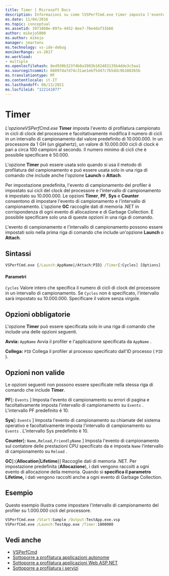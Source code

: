 ```yaml
---
title: Timer | Microsoft Docs
description: Informazioni su come lVSPerfCmd.exe timer imposta l'evento di profilatura campionato sui cicli di clock del processore.
ms.date: 11/04/2016
ms.topic: conceptual
ms.assetid: 1971868e-89fa-4452-8ee7-76e4daf31b66
author: mikejo5000
ms.author: mikejo
manager: jmartens
ms.technology: vs-ide-debug
monikerRange: vs-2017
ms.workload:
- multiple
ms.openlocfilehash: 8ed930b323f4b0a3983b102483135b4dde3c5aa1
ms.sourcegitcommit: 68897da7d74c31ae1ebf5d47c7b5ddc9b108265b
ms.translationtype: MT
ms.contentlocale: it-IT
ms.lasthandoff: 08/13/2021
ms.locfileid: "122141077"
---
```

# <a name="timer"></a>Timer
*L'opzioneVSPerfCmd.exe* **Timer** imposta l'evento di profilatura campionato in cicli di clock del processore e facoltativamente modifica il numero di cicli in un intervallo di campionamento dal valore predefinito di 10.000.000. In un processore da 1 GH (un gigahertz), un valore di 10.000.000 cicli di clock è pari a circa 100 campioni al secondo. Il numero minimo di cicli che è possibile specificare è 50.000.

 L'opzione **Timer** può essere usata solo quando si usa il metodo di profilatura del campionamento e può essere usata solo in una riga di comando che include anche l'opzione **Launch** o **Attach**.

 Per impostazione predefinita, l'evento di campionamento del profiler è impostato sui cicli del clock del processore e l'intervallo di campionamento è impostato su 10.000.000. Le opzioni **Timer**, **PF**, **Sys** e **Counter** consentono di impostare l'evento di campionamento e l'intervallo di campionamento. L'opzione **GC** raccoglie dati di memoria .NET in corrispondenza di ogni evento di allocazione e di Garbage Collection. È possibile specificare solo una di queste opzioni in una riga di comando.

 L'evento di campionamento e l'intervallo di campionamento possono essere impostati solo nella prima riga di comando che include un'opzione **Launch** o **Attach**.

## <a name="syntax"></a>Sintassi

```cmd
VSPerfCmd.exe {/Launch:AppName|/Attach:PID} /Timer[:Cycles] [Options]
```

#### <a name="parameters"></a>Parametri
 `Cycles` Valore intero che specifica il numero di cicli di clock del processore in un intervallo di campionamento. Se `Cycles` non è specificato, l'intervallo sarà impostato su 10.000.000. Specificare il valore senza virgole.

## <a name="required-options"></a>Opzioni obbligatorie
 L'opzione **Timer** può essere specificata solo in una riga di comando che include una delle opzioni seguenti.

 **Avvia:** `AppName` Avvia il profiler e l'applicazione specificata da `AppName` .

 **Collega:** `PID` Collega il profiler al processo specificato dall'ID processo ( `PID` ).

## <a name="invalid-options"></a>Opzioni non valide
 Le opzioni seguenti non possono essere specificate nella stessa riga di comando che include **Timer**.

 **PF**[**:** `Events` ] Imposta l'evento di campionamento su errori di pagina e facoltativamente imposta l'intervallo di campionamento su `Events` . L'intervallo PF predefinito è 10.

 **Sys**[**:** `Events` ] Imposta l'evento di campionamento su chiamate del sistema operativo e facoltativamente imposta l'intervallo di campionamento su `Events` . L'intervallo Sys predefinito è 10.

 **Counter**[**:** `Name,Reload,FriendlyName` ] Imposta l'evento di campionamento sul contatore delle prestazioni CPU specificato da e imposta `Name` l'intervallo di campionamento su `Reload` .

 **GC**[**:**{**Allocation**&#124;**Lifetime**}] Raccoglie dati di memoria .NET. Per impostazione predefinita (**Allocazione**), i dati vengono raccolti a ogni evento di allocazione della memoria. Quando si **specifica il parametro Lifetime,** i dati vengono raccolti anche a ogni evento di Garbage Collection.

## <a name="example"></a>Esempio
 Questo esempio illustra come impostare l'intervallo di campionamento del profiler su 1.000.000 cicli del processore.

```cmd
VSPerfCmd.exe /Start:Sample /Output:TestApp.exe.vsp
VSPerfCmd.exe /Launch:TestApp.exe /Timer:1000000
```

## <a name="see-also"></a>Vedi anche
- [VSPerfCmd](../profiling/vsperfcmd.md)
- [Sottoporre a profilatura applicazioni autonome](../profiling/command-line-profiling-of-stand-alone-applications.md)
- [Sottoporre a profilatura applicazioni Web ASP.NET](../profiling/command-line-profiling-of-aspnet-web-applications.md)
- [Sottoporre a profilatura i servizi](../profiling/command-line-profiling-of-services.md)
